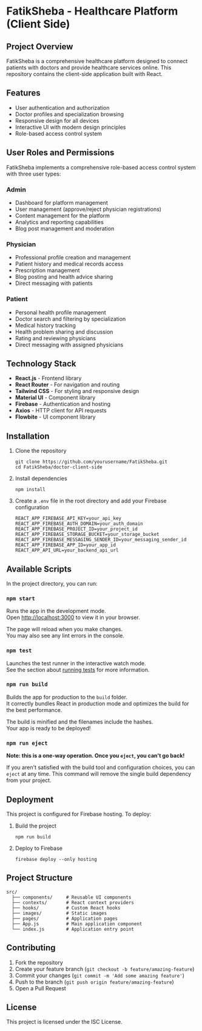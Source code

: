 # FatikSheba - Healthcare Platform (Client Side)

## Project Overview

FatikSheba is a comprehensive healthcare platform designed to connect patients with doctors and provide healthcare services online. This repository contains the client-side application built with React.

## Features

- User authentication and authorization
- Doctor profiles and specialization browsing
- Responsive design for all devices
- Interactive UI with modern design principles
- Role-based access control system

## User Roles and Permissions

FatikSheba implements a comprehensive role-based access control system with three user types:

### Admin

- Dashboard for platform management
- User management (approve/reject physician registrations)
- Content management for the platform
- Analytics and reporting capabilities
- Blog post management and moderation

### Physician

- Professional profile creation and management
- Patient history and medical records access
- Prescription management
- Blog posting and health advice sharing
- Direct messaging with patients

### Patient

- Personal health profile management
- Doctor search and filtering by specialization
- Medical history tracking
- Health problem sharing and discussion
- Rating and reviewing physicians
- Direct messaging with assigned physicians

## Technology Stack

- **React.js** - Frontend library
- **React Router** - For navigation and routing
- **Tailwind CSS** - For styling and responsive design
- **Material UI** - Component library
- **Firebase** - Authentication and hosting
- **Axios** - HTTP client for API requests
- **Flowbite** - UI component library

## Installation

1. Clone the repository

   ```
   git clone https://github.com/yourusername/FatikSheba.git
   cd FatikSheba/doctor-client-side
   ```

2. Install dependencies

   ```
   npm install
   ```

3. Create a `.env` file in the root directory and add your Firebase configuration
   ```
   REACT_APP_FIREBASE_API_KEY=your_api_key
   REACT_APP_FIREBASE_AUTH_DOMAIN=your_auth_domain
   REACT_APP_FIREBASE_PROJECT_ID=your_project_id
   REACT_APP_FIREBASE_STORAGE_BUCKET=your_storage_bucket
   REACT_APP_FIREBASE_MESSAGING_SENDER_ID=your_messaging_sender_id
   REACT_APP_FIREBASE_APP_ID=your_app_id
   REACT_APP_API_URL=your_backend_api_url
   ```

## Available Scripts

In the project directory, you can run:

### `npm start`

Runs the app in the development mode.  
Open [http://localhost:3000](http://localhost:3000) to view it in your browser.

The page will reload when you make changes.  
You may also see any lint errors in the console.

### `npm test`

Launches the test runner in the interactive watch mode.  
See the section about [running tests](https://facebook.github.io/create-react-app/docs/running-tests) for more information.

### `npm run build`

Builds the app for production to the `build` folder.  
It correctly bundles React in production mode and optimizes the build for the best performance.

The build is minified and the filenames include the hashes.  
Your app is ready to be deployed!

### `npm run eject`

**Note: this is a one-way operation. Once you `eject`, you can't go back!**

If you aren't satisfied with the build tool and configuration choices, you can `eject` at any time. This command will remove the single build dependency from your project.

## Deployment

This project is configured for Firebase hosting. To deploy:

1. Build the project

   ```
   npm run build
   ```

2. Deploy to Firebase
   ```
   firebase deploy --only hosting
   ```

## Project Structure

```
src/
  ├── components/     # Reusable UI components
  ├── contexts/       # React context providers
  ├── hooks/          # Custom React hooks
  ├── images/         # Static images
  ├── pages/          # Application pages
  ├── App.js          # Main application component
  └── index.js        # Application entry point
```

## Contributing

1. Fork the repository
2. Create your feature branch (`git checkout -b feature/amazing-feature`)
3. Commit your changes (`git commit -m 'Add some amazing feature'`)
4. Push to the branch (`git push origin feature/amazing-feature`)
5. Open a Pull Request

## License

This project is licensed under the ISC License.
